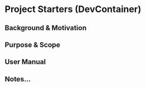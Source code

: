 # Project Starters (DevContainer)

## Background & Motivation
## Purpose & Scope
## User Manual
## Notes...
